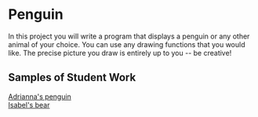 Penguin
=============

In this project you will write a program that displays a penguin or any other animal of your choice. You can use any drawing functions that you would like. The precise picture you draw is entirely up to you -- be creative!

Samples of Student Work
-----------------------
[Adrianna's penguin](http://bartalottia16.github.io/Penguin)  
[Isabel's bear](http://isabel98b.github.io/Penguin/)  

